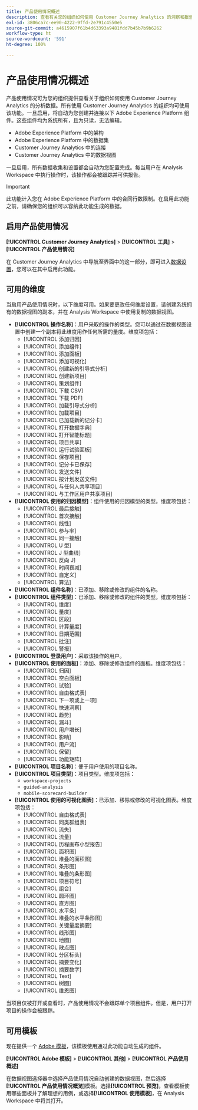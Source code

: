 ```yaml
---
title: 产品使用情况概述
description: 查看有关您的组织如何使用 Customer Journey Analytics 的洞察和报告。
exl-id: 3806ca7c-ee90-4222-9ffd-2e791c4550e5
source-git-commit: a4615907f61b4d63393a9481fdd7b45b7b9b6262
workflow-type: ht
source-wordcount: '591'
ht-degree: 100%

---
```


# 产品使用情况概述

产品使用情况可为您的组织提供查看关于组织如何使用 Customer Journey Analytics 的分析数据。所有使用 Customer Journey Analytics 的组织均可使用该功能。一旦启用，将自动为您创建并连接以下 Adobe Experience Platform 组件。这些组件均为系统所有，且为只读，无法编辑。

* Adobe Experience Platform 中的架构
* Adobe Experience Platform 中的数据集
* Customer Journey Analytics 中的连接
* Customer Journey Analytics 中的数据视图

一旦启用，所有数据收集和设置都会自动为您配置完成。每当用户在 Analysis Workspace 中执行操作时，该操作都会被跟踪并可供报告。

>[!IMPORTANT]
>
>此功能计入您在 Adobe Experience Platform 中的合同行数限制。在启用此功能之前，请确保您的组织可以容纳此功能生成的数据。

## 启用产品使用情况

**[!UICONTROL Customer Journey Analytics]** > **[!UICONTROL 工具]** > **[!UICONTROL 产品使用情况]**

在 Customer Journey Analytics 中导航至界面中的这一部分，即可进入[数据设置](data-settings.md)，您可以在其中启用此功能。

## 可用的维度

当启用产品使用情况时，以下维度可用。如果要更改任何维度设置，请创建系统拥有的数据视图的副本，并在 Analysis Workspace 中使用复制的数据视图。

* **[!UICONTROL 操作名称]**：用户采取的操作的类型。您可以通过在数据视图设置中创建一个副本将此维度用作任何所需的量度。维度项包括：
   * [!UICONTROL 添加归因]
   * [!UICONTROL 添加组件]
   * [!UICONTROL 添加面板]
   * [!UICONTROL 添加可视化]
   * [!UICONTROL 创建新的引导式分析]
   * [!UICONTROL 创建新项目]
   * [!UICONTROL 策划组件]
   * [!UICONTROL 下载 CSV]
   * [!UICONTROL 下载 PDF]
   * [!UICONTROL 加载引导式分析]
   * [!UICONTROL 加载项目]
   * [!UICONTROL 已加载新的记分卡]
   * [!UICONTROL 打开数据字典]
   * [!UICONTROL 打开智能标题]
   * [!UICONTROL 项目共享]
   * [!UICONTROL 运行试验面板]
   * [!UICONTROL 保存项目]
   * [!UICONTROL 记分卡已保存]
   * [!UICONTROL 发送文件]
   * [!UICONTROL 按计划发送文件]
   * [!UICONTROL 与任何人共享项目]
   * [!UICONTROL 与工作区用户共享项目]
* **[!UICONTROL 使用的归因模型]**：组件使用的归因模型的类型。维度项包括：
   * [!UICONTROL 最后接触]
   * [!UICONTROL 首次接触]
   * [!UICONTROL 线性]
   * [!UICONTROL 参与率]
   * [!UICONTROL 同一接触]
   * [!UICONTROL U 型]
   * [!UICONTROL J 型曲线]
   * [!UICONTROL 反向 J]
   * [!UICONTROL 时间衰减]
   * [!UICONTROL 自定义]
   * [!UICONTROL 算法]
* **[!UICONTROL 组件名称]**：已添加、移除或修改的组件的名称。
* **[!UICONTROL 组件类型]**：已添加、移除或修改的组件的类型。维度项包括：
   * [!UICONTROL 维度]
   * [!UICONTROL 量度]
   * [!UICONTROL 区段]
   * [!UICONTROL 计算量度]
   * [!UICONTROL 日期范围]
   * [!UICONTROL 批注]
   * [!UICONTROL 警报]
* **[!UICONTROL 登录用户]**：采取该操作的用户。
* **[!UICONTROL 使用的面板]**：添加、移除或修改组件的面板。维度项包括：
   * [!UICONTROL 归因]
   * [!UICONTROL 空白面板]
   * [!UICONTROL 试验]
   * [!UICONTROL 自由格式表]
   * [!UICONTROL 下一项或上一项]
   * [!UICONTROL 快速洞察]
   * [!UICONTROL 趋势]
   * [!UICONTROL 漏斗]
   * [!UICONTROL 用户增长]
   * [!UICONTROL 影响]
   * [!UICONTROL 用户流]
   * [!UICONTROL 保留]
   * [!UICONTROL 功能矩阵]
* **[!UICONTROL 项目名称]**：便于用户使用的项目名称。
* **[!UICONTROL 项目类型]**：项目类型。维度项包括：
   * `workspace-projects`
   * `guided-analysis`
   * `mobile-scorecard-builder`
* **[!UICONTROL 使用的可视化图表]**：已添加、移除或修改的可视化图表。维度项包括：
   * [!UICONTROL 自由格式表]
   * [!UICONTROL 同类群组表]
   * [!UICONTROL 流失]
   * [!UICONTROL 流量]
   * [!UICONTROL 历程画布小型报告]
   * [!UICONTROL 面积图]
   * [!UICONTROL 堆叠的面积图]
   * [!UICONTROL 条形图]
   * [!UICONTROL 堆叠的条形图]
   * [!UICONTROL 项目符号]
   * [!UICONTROL 组合]
   * [!UICONTROL 圆环图]
   * [!UICONTROL 直方图]
   * [!UICONTROL 水平条]
   * [!UICONTROL 堆叠的水平条形图]
   * [!UICONTROL 关键量度摘要]
   * [!UICONTROL 线形图]
   * [!UICONTROL 地图]
   * [!UICONTROL 散点图]
   * [!UICONTROL 分区标头]
   * [!UICONTROL 摘要变化]
   * [!UICONTROL 摘要数字]
   * [!UICONTROL Text]
   * [!UICONTROL 树图]
   * [!UICONTROL 维恩图]

当项目仅被打开或查看时，产品使用情况不会跟踪单个项目组件。但是，用户打开项目的操作会被跟踪。

## 可用模板

现在提供一个 [Adobe 模板](/help/analysis-workspace/templates/use-templates.md)，该模板使用通过此功能自动生成的组件。

**[!UICONTROL Adobe 模板]** > **[!UICONTROL 其他]** > **[!UICONTROL 产品使用概述]**

在数据视图选择器中选择产品使用情况自动创建的数据视图，然后选择&#x200B;**[!UICONTROL 产品使用情况概览]**&#x200B;模板。选择&#x200B;**[!UICONTROL 预览]**，查看模板使用哪些面板并了解理想的用例，或选择&#x200B;**[!UICONTROL 使用模板]**，在 Analysis Workspace 中将其打开。
